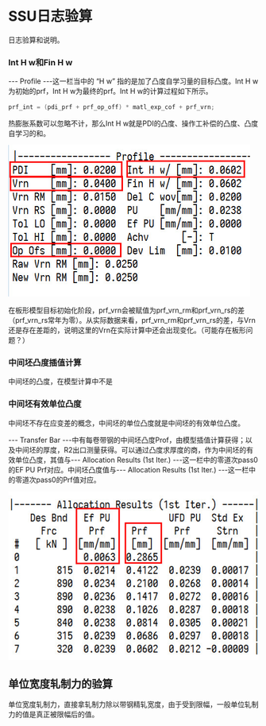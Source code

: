 # SSU日志验算

日志验算和说明。

### Int H w和Fin H w

--- Profile ---这一栏当中的 “H w” 指的是加了凸度自学习量的目标凸度。Int H w为初始的prf，Int H w为最终的prf。Int H w的计算过程如下所示。

```C++
prf_int = (pdi_prf + prf_op_off) * matl_exp_cof + prf_vrn;
```

热膨胀系数可以忽略不计，那么Int H w就是PDI的凸度、操作工补偿的凸度、凸度自学习的和。

![int_h_w](ssu_log_checking_calculation/int_h_w.jpg)

在板形模型目标初始化阶段，prf_vrn会被赋值为prf_vrn_rm和prf_vrn_rs的差（prf_vrn_rs常年为零）。从实际数据来看，prf_vrn_rm和prf_vrn_rs的差，与Vrn还是存在差距的，说明这里的Vrn在实际计算中还会出现变化。（可能存在板形问题？）

### 中间坯凸度插值计算

中间坯的凸度，在模型计算中不是

### 中间坯有效单位凸度

中间坯不存在应变差的概念，中间坯的单位凸度就是中间坯的有效单位凸度。

--- Transfer Bar ---中有每卷带钢的中间坯凸度Prof，由模型插值计算获得；以及中间坯的厚度，R2出口测量获得。可以通过凸度求厚度的商，作为中间坯的有效单位凸度，其值与--- Allocation Results (1st Iter.) ---这一栏中的零道次pass0的EF PU Prf对应。中间坯凸度值与--- Allocation Results (1st Iter.) ---这一栏中的零道次pass0的Prf值对应。

![bar_prf](ssu_log_checking_calculation/bar_prf.jpg)

## 单位宽度轧制力的验算

单位宽度轧制力，直接拿轧制力除以带钢精轧宽度，由于受到限幅，一般单位轧制力的值是真正被限幅后的值。